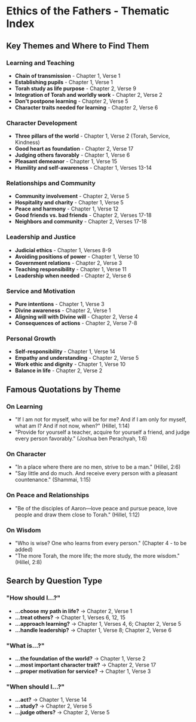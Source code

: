 # Ethics of the Fathers - Thematic Index

## Key Themes and Where to Find Them

### Learning and Teaching
- **Chain of transmission** - Chapter 1, Verse 1
- **Establishing pupils** - Chapter 1, Verse 1
- **Torah study as life purpose** - Chapter 2, Verse 9
- **Integration of Torah and worldly work** - Chapter 2, Verse 2
- **Don't postpone learning** - Chapter 2, Verse 5
- **Character traits needed for learning** - Chapter 2, Verse 6

### Character Development
- **Three pillars of the world** - Chapter 1, Verse 2 (Torah, Service, Kindness)
- **Good heart as foundation** - Chapter 2, Verse 17
- **Judging others favorably** - Chapter 1, Verse 6
- **Pleasant demeanor** - Chapter 1, Verse 15
- **Humility and self-awareness** - Chapter 1, Verses 13-14

### Relationships and Community
- **Community involvement** - Chapter 2, Verse 5
- **Hospitality and charity** - Chapter 1, Verse 5
- **Peace and harmony** - Chapter 1, Verse 12
- **Good friends vs. bad friends** - Chapter 2, Verses 17-18
- **Neighbors and community** - Chapter 2, Verses 17-18

### Leadership and Justice
- **Judicial ethics** - Chapter 1, Verses 8-9
- **Avoiding positions of power** - Chapter 1, Verse 10
- **Government relations** - Chapter 2, Verse 3
- **Teaching responsibility** - Chapter 1, Verse 11
- **Leadership when needed** - Chapter 2, Verse 6

### Service and Motivation
- **Pure intentions** - Chapter 1, Verse 3
- **Divine awareness** - Chapter 2, Verse 1
- **Aligning will with Divine will** - Chapter 2, Verse 4
- **Consequences of actions** - Chapter 2, Verse 7-8

### Personal Growth
- **Self-responsibility** - Chapter 1, Verse 14
- **Empathy and understanding** - Chapter 2, Verse 5
- **Work ethic and dignity** - Chapter 1, Verse 10
- **Balance in life** - Chapter 2, Verse 2

## Famous Quotations by Theme

### On Learning
- "If I am not for myself, who will be for me? And if I am only for myself, what am I? And if not now, when?" (Hillel, 1:14)
- "Provide for yourself a teacher, acquire for yourself a friend, and judge every person favorably." (Joshua ben Perachyah, 1:6)

### On Character
- "In a place where there are no men, strive to be a man." (Hillel, 2:6)
- "Say little and do much. And receive every person with a pleasant countenance." (Shammai, 1:15)

### On Peace and Relationships
- "Be of the disciples of Aaron—love peace and pursue peace, love people and draw them close to Torah." (Hillel, 1:12)

### On Wisdom
- "Who is wise? One who learns from every person." (Chapter 4 - to be added)
- "The more Torah, the more life; the more study, the more wisdom." (Hillel, 2:8)

## Search by Question Type

### "How should I...?"
- **...choose my path in life?** → Chapter 2, Verse 1
- **...treat others?** → Chapter 1, Verses 6, 12, 15
- **...approach learning?** → Chapter 1, Verses 4, 6; Chapter 2, Verse 5
- **...handle leadership?** → Chapter 1, Verse 8; Chapter 2, Verse 6

### "What is...?"
- **...the foundation of the world?** → Chapter 1, Verse 2
- **...most important character trait?** → Chapter 2, Verse 17
- **...proper motivation for service?** → Chapter 1, Verse 3

### "When should I...?"
- **...act?** → Chapter 1, Verse 14
- **...study?** → Chapter 2, Verse 5
- **...judge others?** → Chapter 2, Verse 5 